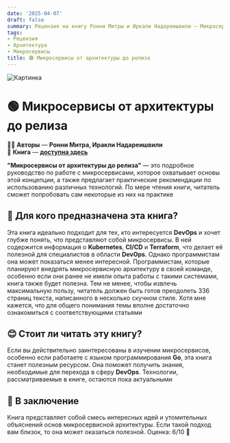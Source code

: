 ```yaml
---
date: '2025-04-07'
draft: false
summary: Рецензия на книгу Ронни Митры и Иркали Надареишвили — Микросервисы от архитектуры до релиза
tags:
- Рецензия
- Архитектура
- Микросервисы
title: 🟢 Микросервисы от архитектуры до релиза
---
```


![Картинка](http://localhost:1313/images/posts/image_116.jpg)

# 🟢 **Микросервисы от архитектуры до релиза**

🧍‍♂️ **Авторы** — **Ронни Митра, Иракли Надареишвили** \
📕 **Книга** — [**доступна здесь**](https://t.me/c/2238954094/20)

__"Микросервисы от архитектуры до релиза"__ — это подробное руководство по работе с микросервисами, которое охватывает основы этой концепции, а также предлагает практические рекомендации по использованию различных технологий. По мере чтения книги, читатель сможет попробовать сам некоторые из них на практике

## 📘 **Для кого предназначена эта книга?**
Эта книга идеально подходит для тех, кто интересуется **DevOps** и хочет глубже понять, что представляют собой микросервисы. В ней содержится информация о **Kubernetes**, **CI/CD** и **Terraform**, что делает её полезной для специалистов в области **DevOps**. Однако программистам она может показаться менее интересной. Программистам, которые планируют внедрять микросервисную архитектуру в своей команде, особенно если они ранее не имели опыта работы с такими системами, книга также будет полезна. Тем не менее, чтобы извлечь максимальную пользу, читатель должен быть готов преодолеть 336 страниц текста, написанного в несколько скучном стиле. Хотя мне кажется, что для общего понимания темы вполне достаточно ознакомиться с соответствующими статьями

## 😊 Стоит ли читать эту книгу?
Если вы действительно заинтересованы в изучении микросервисов, особенно если работаете с языком программирования **Go**, эта книга станет полезным ресурсом. Она поможет получить знания, необходимые для перехода в сферу **DevOps**. Технологии, рассматриваемые в книге, остаются пока актуальными

## 🤟 **В заключение**
Книга представляет собой смесь интересных идей и утомительных объяснений основ микросервисной архитектуры. Если такой подход вам близок, то она может оказаться полезной. Оценка: 6/10 👑
